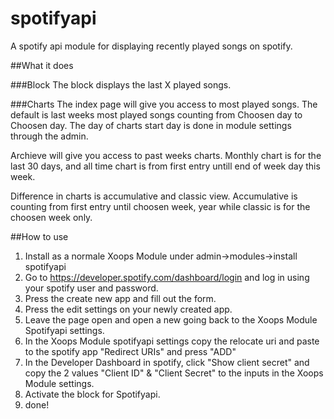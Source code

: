 # spotifyapi
A spotify api module for displaying recently played songs on spotify. 

##What it does

###Block
The block displays the last X played songs.

###Charts
The index page will give you access to most played songs. The default is last weeks most played songs counting from Choosen day to Choosen day. The day of charts start day is done in module settings through the admin.

Archieve will give you access to past weeks charts. Monthly chart is for the last 30 days, and all time chart is from first entry untill end of week day this week.

Difference in charts is accumulative and classic view. Accumulative is counting from first entry until choosen week, year while classic is for the choosen week only.

##How to use
1) Install as a normale Xoops Module under admin->modules->install spotifyapi
2) Go to https://developer.spotify.com/dashboard/login and log in using your spotify user and password.
3) Press the create new app and fill out the form. 
4) Press the edit settings on your newly created app.
5) Leave the page open and open a new going back to the Xoops Module Spotifyapi settings.
6) In the Xoops Module spotifyapi settings copy the relocate uri and paste to the spotify app "Redirect URIs" and press "ADD"
7) In the Developer Dashboard in spotify, click "Show client secret" and copy the 2 values "Client ID" & "Client Secret" to the inputs in the Xoops Module settings.
8) Activate the block for Spotifyapi.
9) done!

